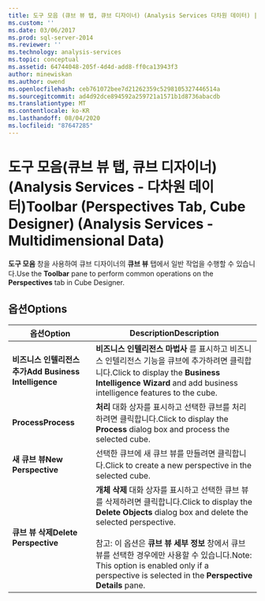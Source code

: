 ```yaml
---
title: 도구 모음 (큐브 뷰 탭, 큐브 디자이너) (Analysis Services 다차원 데이터) | Microsoft Docs
ms.custom: ''
ms.date: 03/06/2017
ms.prod: sql-server-2014
ms.reviewer: ''
ms.technology: analysis-services
ms.topic: conceptual
ms.assetid: 64744048-205f-4d4d-add8-ff0ca13943f3
author: minewiskan
ms.author: owend
ms.openlocfilehash: ceb761072bee7d21262359c5298105327446514a
ms.sourcegitcommit: ad4d92dce894592a259721a1571b1d8736abacdb
ms.translationtype: MT
ms.contentlocale: ko-KR
ms.lasthandoff: 08/04/2020
ms.locfileid: "87647285"
---
```

# <a name="toolbar-perspectives-tab-cube-designer-analysis-services---multidimensional-data"></a><span data-ttu-id="01c1a-102">도구 모음(큐브 뷰 탭, 큐브 디자이너)(Analysis Services - 다차원 데이터)</span><span class="sxs-lookup"><span data-stu-id="01c1a-102">Toolbar (Perspectives Tab, Cube Designer) (Analysis Services - Multidimensional Data)</span></span>
  <span data-ttu-id="01c1a-103">**도구 모음** 창을 사용하여 큐브 디자이너의 **큐브 뷰** 탭에서 일반 작업을 수행할 수 있습니다.</span><span class="sxs-lookup"><span data-stu-id="01c1a-103">Use the **Toolbar** pane to perform common operations on the **Perspectives** tab in Cube Designer.</span></span>  
  
## <a name="options"></a><span data-ttu-id="01c1a-104">옵션</span><span class="sxs-lookup"><span data-stu-id="01c1a-104">Options</span></span>  
  
|<span data-ttu-id="01c1a-105">옵션</span><span class="sxs-lookup"><span data-stu-id="01c1a-105">Option</span></span>|<span data-ttu-id="01c1a-106">Description</span><span class="sxs-lookup"><span data-stu-id="01c1a-106">Description</span></span>|  
|------------|-----------------|  
|<span data-ttu-id="01c1a-107">**비즈니스 인텔리전스 추가**</span><span class="sxs-lookup"><span data-stu-id="01c1a-107">**Add Business Intelligence**</span></span>|<span data-ttu-id="01c1a-108">**비즈니스 인텔리전스 마법사** 를 표시하고 비즈니스 인텔리전스 기능을 큐브에 추가하려면 클릭합니다.</span><span class="sxs-lookup"><span data-stu-id="01c1a-108">Click to display the **Business Intelligence Wizard** and add business intelligence features to the cube.</span></span>|  
|<span data-ttu-id="01c1a-109">**Process**</span><span class="sxs-lookup"><span data-stu-id="01c1a-109">**Process**</span></span>|<span data-ttu-id="01c1a-110">**처리** 대화 상자를 표시하고 선택한 큐브를 처리하려면 클릭합니다.</span><span class="sxs-lookup"><span data-stu-id="01c1a-110">Click to display the **Process** dialog box and process the selected cube.</span></span>|  
|<span data-ttu-id="01c1a-111">**새 큐브 뷰**</span><span class="sxs-lookup"><span data-stu-id="01c1a-111">**New Perspective**</span></span>|<span data-ttu-id="01c1a-112">선택한 큐브에 새 큐브 뷰를 만들려면 클릭합니다.</span><span class="sxs-lookup"><span data-stu-id="01c1a-112">Click to create a new perspective in the selected cube.</span></span>|  
|<span data-ttu-id="01c1a-113">**큐브 뷰 삭제**</span><span class="sxs-lookup"><span data-stu-id="01c1a-113">**Delete Perspective**</span></span>|<span data-ttu-id="01c1a-114">**개체 삭제** 대화 상자를 표시하고 선택한 큐브 뷰를 삭제하려면 클릭합니다.</span><span class="sxs-lookup"><span data-stu-id="01c1a-114">Click to display the **Delete Objects** dialog box and delete the selected perspective.</span></span><br /><br /> <span data-ttu-id="01c1a-115">참고: 이 옵션은 **큐브 뷰 세부 정보** 창에서 큐브 뷰를 선택한 경우에만 사용할 수 있습니다.</span><span class="sxs-lookup"><span data-stu-id="01c1a-115">Note: This option is enabled only if a perspective is selected in the **Perspective Details** pane.</span></span>|  
  
  
